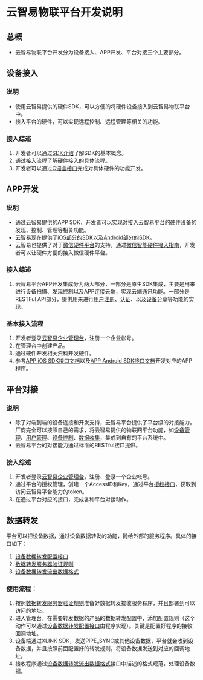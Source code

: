 # 云智易物联平台开发说明


## 总概

* 云智易物联平台开发分为设备接入、APP开发、平台对接三个主要部分。

## 设备接入

### 说明

* 使用云智易提供的硬件SDK，可以方便的将硬件设备接入到云智易物联平台中。
* 接入平台的硬件，可以实现远程控制、远程管理等相关的功能。

### 接入综述

1. 开发者可以通过[SDK介绍](https://github.com/xlink-corp/xlink-sdk/blob/master/设备端开发文档/1.XlinkSDK规范/1.SDK介绍.md)了解SDK的基本概念。
2. 通过[接入流程](https://github.com/xlink-corp/xlink-sdk/blob/master/设备端开发文档/1.XlinkSDK规范/2.接入流程.md)了解硬件接入的具体流程。
3. 开发者可以通过[C语言接口](https://github.com/xlink-corp/xlink-sdk/blob/master/设备端开发文档/1.XlinkSDK规范/3.C语言接口.md)完成对具体硬件的功能开发。

## APP开发

### 说明

* 通过云智易提供的APP SDK，开发者可以实现对接入云智易平台的硬件设备的发现、控制、管理等相关功能。
* 云智易现在提供了[iOS部分的SDK](https://github.com/xlink-corp/xlink-sdk/blob/master/%E5%BA%94%E7%94%A8%E7%AB%AF%E5%BC%80%E5%8F%91%E6%96%87%E6%A1%A3/APP%20iOS%20SDK%E6%8E%A5%E5%8F%A3%E6%96%87%E6%A1%A3.md)以及[Android部分的SDK](https://github.com/xlink-corp/xlink-sdk/blob/master/%E5%BA%94%E7%94%A8%E7%AB%AF%E5%BC%80%E5%8F%91%E6%96%87%E6%A1%A3/APP%20Android%20SDK%E6%8E%A5%E5%8F%A3%E6%96%87%E6%A1%A3.md)。
* 云智易也提供了对于[微信硬件平台](http://iot.weixin.qq.com)的支持，通过[微信智能硬件接入指南](https://github.com/xlink-corp/xlink-sdk/blob/master/%E5%BA%94%E7%94%A8%E7%AB%AF%E5%BC%80%E5%8F%91%E6%96%87%E6%A1%A3/%E5%BE%AE%E4%BF%A1%E6%99%BA%E8%83%BD%E7%A1%AC%E4%BB%B6%E6%8E%A5%E5%85%A5%E6%8C%87%E5%8D%97.md)，开发者可以让硬件方便的接入微信硬件平台。

### 接入综述

1. 云智易平台APP开发集成分为两大部分，一部分是原生SDK集成，主要是用来进行设备扫描、发现控制以及APP连接云端，实现云端通讯功能。一部分是RESTFul API部分，提供用来进行[用户注册](https://github.com/xlink-corp/xlink-sdk/blob/master/%E5%BA%94%E7%94%A8%E7%AB%AF%E5%BC%80%E5%8F%91%E6%96%87%E6%A1%A3/%E5%BA%94%E7%94%A8%E7%AB%AFRESTful%E6%8E%A5%E5%8F%A3%E6%96%87%E6%A1%A3/%E7%94%A8%E6%88%B7%E8%BA%AB%E4%BB%BD%E6%8E%A5%E5%8F%A3.md#email_register)、[认证](https://github.com/xlink-corp/xlink-sdk/blob/master/%E5%BA%94%E7%94%A8%E7%AB%AF%E5%BC%80%E5%8F%91%E6%96%87%E6%A1%A3/%E5%BA%94%E7%94%A8%E7%AB%AFRESTful%E6%8E%A5%E5%8F%A3%E6%96%87%E6%A1%A3/%E7%94%A8%E6%88%B7%E8%BA%AB%E4%BB%BD%E6%8E%A5%E5%8F%A3.md#user_auth)、以及[设备分享](https://github.com/xlink-corp/xlink-sdk/blob/master/%E5%BA%94%E7%94%A8%E7%AB%AF%E5%BC%80%E5%8F%91%E6%96%87%E6%A1%A3/%E5%BA%94%E7%94%A8%E7%AB%AFRESTful%E6%8E%A5%E5%8F%A3%E6%96%87%E6%A1%A3/%E8%AE%BE%E5%A4%87%E5%88%86%E4%BA%AB%E6%8E%A5%E5%8F%A3.md)等功能的实现。

### 基本接入流程

1. 开发者登录[云智易企业管理台](https://admin.xlink.cn)，注册一个企业帐号。
2. 在管理台中创建产品。
3. 通过硬件开发相关资料开发硬件。
4. 参考[APP iOS SDK接口文档](https://github.com/xlink-corp/xlink-sdk/blob/master/%E5%BA%94%E7%94%A8%E7%AB%AF%E5%BC%80%E5%8F%91%E6%96%87%E6%A1%A3/APP%20iOS%20SDK%E6%8E%A5%E5%8F%A3%E6%96%87%E6%A1%A3.md)以及[APP Android SDK接口文档](https://github.com/xlink-corp/xlink-sdk/blob/master/%E5%BA%94%E7%94%A8%E7%AB%AF%E5%BC%80%E5%8F%91%E6%96%87%E6%A1%A3/APP%20Android%20SDK%E6%8E%A5%E5%8F%A3%E6%96%87%E6%A1%A3.md)开发对应的APP程序。

## 平台对接

### 说明

* 除了对端到端的设备连接和开发支持，云智易平台提供了平台级的对接能力。厂商完全可以按照自己的需求，将云智易提供的物联网平台功能，如[设备管理](https://github.com/xlink-corp/xlink-sdk/blob/master/%E7%89%A9%E8%81%94%E5%B9%B3%E5%8F%B0%E7%AE%A1%E7%90%86%E6%8E%A5%E5%8F%A3%E6%96%87%E6%A1%A3/%E4%BA%A7%E5%93%81%E4%B8%8E%E8%AE%BE%E5%A4%87%E7%AE%A1%E7%90%86%E6%8E%A5%E5%8F%A3.md)、[用户管理](https://github.com/xlink-corp/xlink-sdk/blob/master/%E7%89%A9%E8%81%94%E5%B9%B3%E5%8F%B0%E7%AE%A1%E7%90%86%E6%8E%A5%E5%8F%A3%E6%96%87%E6%A1%A3/%E7%94%A8%E6%88%B7%E7%AE%A1%E7%90%86%E6%8E%A5%E5%8F%A3.md)、[设备控制](https://github.com/xlink-corp/xlink-sdk/blob/master/%E7%89%A9%E8%81%94%E5%B9%B3%E5%8F%B0%E7%AE%A1%E7%90%86%E6%8E%A5%E5%8F%A3%E6%96%87%E6%A1%A3/%E8%AE%BE%E5%A4%87%E6%8E%A7%E5%88%B6%E6%8E%A5%E5%8F%A3.md)、[数据收集](https://github.com/xlink-corp/xlink-sdk/blob/master/%E7%89%A9%E8%81%94%E5%B9%B3%E5%8F%B0%E7%AE%A1%E7%90%86%E6%8E%A5%E5%8F%A3%E6%96%87%E6%A1%A3/%E6%95%B0%E6%8D%AE%E7%BB%9F%E8%AE%A1%E5%88%86%E6%9E%90%E6%8E%A5%E5%8F%A3.md)，集成到自有的平台系统中。
* 云智易平台的对接能力通过标准的RESTful接口提供。

### 接入综述

1. 开发者登录[云智易企业管理台](https://admin.xlink.cn)，注册、登录一个企业帐号。
2. 通过平台的授权管理，创建一个AccessID和Key，通过平台[授权接口](https://github.com/xlink-corp/xlink-sdk/blob/master/%E7%89%A9%E8%81%94%E5%B9%B3%E5%8F%B0%E7%AE%A1%E7%90%86%E6%8E%A5%E5%8F%A3%E6%96%87%E6%A1%A3/%E6%8E%88%E6%9D%83%E7%AE%A1%E7%90%86.md#auth)，获取到访问云智易平台能力的token。
3. 在通过平台对应的接口，完成各种平台对接动作。

## 数据转发

平台可以把设备数据，通过设备数据转发的功能，抛给外部的服务程序。具体的接口如下：
1. [设备数据转发配置接口](https://github.com/xlink-corp/xlink-sdk/blob/master/物联平台管理接口文档/设备数据转发配置接口.md)
2. [数据转发服务器验证规则](https://github.com/xlink-corp/xlink-sdk/blob/master/物联平台管理接口文档/数据转发服务器验证规则.md)
3. [设备数据转发流出数据格式](https://github.com/xlink-corp/xlink-sdk/blob/master/物联平台管理接口文档/设备数据转发流出数据格式.md)

### 使用流程：
1. 按照[数据转发服务器验证规则](https://github.com/xlink-corp/xlink-sdk/blob/master/物联平台管理接口文档/数据转发服务器验证规则.md)准备好数据转发接收服务程序，并且部署到可以访问的地址。
2. 进入管理台，在需要转发数据的产品的数据转发配置中，添加配置规则（这个动作可以通过[设备数据转发配置接口](https://github.com/xlink-corp/xlink-sdk/blob/master/物联平台管理接口文档/设备数据转发配置接口.md)由程序实现）。关键是配置好程序的接收回调地址。
3. 设备端通过XLINK SDK，发送PIPE_SYNC或其他设备数据，平台就会收到设备数据，并且按照前面配置好的转发规则，将设备数据发送到对应的回调地址。
4. 接收程序通过[设备数据转发流出数据格式](https://github.com/xlink-corp/xlink-sdk/blob/master/物联平台管理接口文档/设备数据转发流出数据格式.md)接口中描述的格式规范，处理设备数据。
